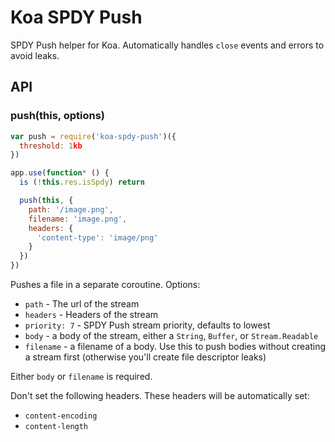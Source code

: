 # Koa SPDY Push

SPDY Push helper for Koa.
Automatically handles `close` events and errors to avoid leaks.

## API

### push(this, options)

```js
var push = require('koa-spdy-push')({
  threshold: 1kb
})

app.use(function* () {
  is (!this.res.isSpdy) return

  push(this, {
    path: '/image.png',
    filename: 'image.png',
    headers: {
      'content-type': 'image/png'
    }
  })
})
```

Pushes a file in a separate coroutine.
Options:

- `path` <required> - The url of the stream
- `headers` <required> - Headers of the stream
- `priority: 7`  - SPDY Push stream priority, defaults to lowest
- `body` - a body of the stream, either a `String`, `Buffer`, or `Stream.Readable`
- `filename` - a filename of a body. Use this to push bodies without creating a stream first (otherwise you'll create file descriptor leaks)

Either `body` or `filename` is required.

Don't set the following headers.
These headers will be automatically set:

- `content-encoding`
- `content-length`
